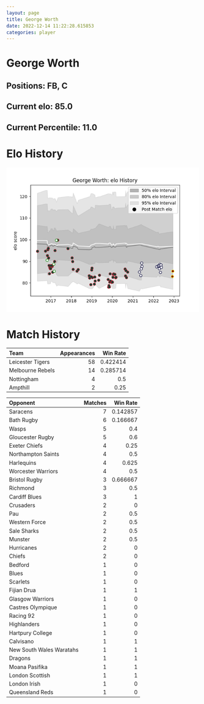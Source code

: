 ```yaml
---  
layout: page  
title: George Worth  
date: 2022-12-14 11:22:28.615853  
categories: player  
---
```

# George Worth

## Positions: FB, C

## Current elo: 85.0

## Current Percentile: 11.0

# Elo History


![elo history](history_GeorgeWorth.png)
# Match History


| Team             |   Appearances |   Win Rate |
|:-----------------|--------------:|-----------:|
| Leicester Tigers |            58 |   0.422414 |
| Melbourne Rebels |            14 |   0.285714 |
| Nottingham       |             4 |   0.5      |
| Ampthill         |             2 |   0.25     |

| Opponent                 |   Matches |   Win Rate |
|:-------------------------|----------:|-----------:|
| Saracens                 |         7 |   0.142857 |
| Bath Rugby               |         6 |   0.166667 |
| Wasps                    |         5 |   0.4      |
| Gloucester Rugby         |         5 |   0.6      |
| Exeter Chiefs            |         4 |   0.25     |
| Northampton Saints       |         4 |   0.5      |
| Harlequins               |         4 |   0.625    |
| Worcester Warriors       |         4 |   0.5      |
| Bristol Rugby            |         3 |   0.666667 |
| Richmond                 |         3 |   0.5      |
| Cardiff Blues            |         3 |   1        |
| Crusaders                |         2 |   0        |
| Pau                      |         2 |   0.5      |
| Western Force            |         2 |   0.5      |
| Sale Sharks              |         2 |   0.5      |
| Munster                  |         2 |   0.5      |
| Hurricanes               |         2 |   0        |
| Chiefs                   |         2 |   0        |
| Bedford                  |         1 |   0        |
| Blues                    |         1 |   0        |
| Scarlets                 |         1 |   0        |
| Fijian Drua              |         1 |   1        |
| Glasgow Warriors         |         1 |   0        |
| Castres Olympique        |         1 |   0        |
| Racing 92                |         1 |   0        |
| Highlanders              |         1 |   0        |
| Hartpury College         |         1 |   0        |
| Calvisano                |         1 |   1        |
| New South Wales Waratahs |         1 |   1        |
| Dragons                  |         1 |   1        |
| Moana Pasifika           |         1 |   1        |
| London Scottish          |         1 |   1        |
| London Irish             |         1 |   0        |
| Queensland Reds          |         1 |   0        |